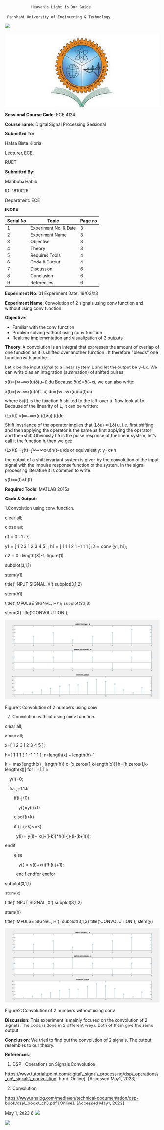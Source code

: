 ﻿                Heaven’s Light is Our Guide

     Rajshahi University of Engineering & Technology 


![](Aspose.Words.36b4dbc4-41db-4eee-a456-71d8460e2bf5.001.png)


![](Aspose.Words.36b4dbc4-41db-4eee-a456-71d8460e2bf5.002.jpeg)

**Sessional Course Code**: ECE 4124 

**Course name**: Digital Signal Processing Sessional 

**Submitted To:** 

Hafsa Binte Kibria 

Lecturer, ECE, 

RUET                                                                 

**Submitted By:** 

Mahbuba Habib 

ID: 1810026 

Department: ECE 



**INDEX**



|Serial No |Topic |Page no |
| - | - | - |
|1 |Experiment No. & Date |3 |
|2 |Experiment Name |3 |
|3 |Objective |3 |
|4 |Theory |3 |
|5 |Required Tools |4 |
|6 |Code & Output |4 |
|7 |Discussion |6 |
|8 |Conclusion |6 |
|9 |References |6 |




**Experiment No**: 01 Experiment Date: 19/03/23 

**Experiment Name**: Convolution of 2 signals using conv function and without using conv function. 

**Objective**: 

- Familiar with the conv function 
- Problem solving without using conv function 
- Realtime implementation and visualization of 2 outputs 

**Theory**: A convolution is an integral that expresses the amount of overlap of one function  as it is shifted over another function  . It therefore "blends" one function with another. 

Let x be the input signal to a linear system L and let the output be y=Lx. We can write x as an integration (summation) of shifted pulses: 

x(t)=∫∞−∞x(u)δ(u−t) du Because δ(x)=δ(−x), we can also write: 

x(t)=∫∞−∞x(u)δ(t−u) du=∫∞−∞x(u)δu(t)du 

where δu(t) is the function δ shifted to the left-over u. Now look at Lx. Because of the linearity of L, it can be written: 

(Lx)(t) =∫∞−∞x(u)(Lδu) (t)du 

Shift invariance of the operator implies that (Lδu) =(Lδ) u, i.e. first shifting and then applying the operator is the same as first applying the operator and then shift.Obviously Lδ is the pulse response of the linear system, let’s call it the function h, then we get: 

(Lx)(t) =y(t)=∫∞−∞x(u)h(t−u)du or equivalently:                                     y=x∗h 

the output of a shift invariant system is given by the convolution of the input signal with the impulse response function of the system. In the signal processing literature it is common to write: 

y(t)=x(t)∗h(t) 

**Required Tools**: MATLAB 2015a. 

**Code & Output**: 

1.Convolution using conv function. 

clear all; 

close all; 

n1 = 0 : 1 : 7; 

y1 = [ 1 2 3 1 2 3 4 5 ]; h1 = [ 1 1 1 2 1 -1 1 1 ]; X = conv (y1, h1); 

n2 = 0 : length(X)-1; figure(1) 

subplot(3,1,1) 

stem(y1) 

title('INPUT SIGNAL, X') subplot(3,1,2) 

stem(h1) 

title('IMPULSE SIGNAL, H)'); subplot(3,1,3) 

stem(X) title('CONVOLUTION'); 

![](Aspose.Words.36b4dbc4-41db-4eee-a456-71d8460e2bf5.003.jpeg)

Figure1: Convolution of 2 numbers using conv 

2. Convolution without using conv function. 

clear all; 

close all; 

x=[ 1 2 3 1 2 3 4 5 ]; 

h=[ 1 1 1 2 1 -1 1 1 ]; n=length(x) + length(h)-1 

k = max(length(x) , length(h)) x=[x,zeros(1,k-length(x))] h=[h,zeros(1,k-length(x))] for i =1:1:n 

`  `y(i)=0; 

`  `for j=1:1:k 

`    `if(i-j<0) 

`      `y(i)=y(i)+0 

`    `elseif(i>k) 

`    `if (j+(i-k)<=k) 

`     `y(i) = y(i)+ x(j+(i-k))\*h((i-j)-(i-(k+1))); 

endif 

`    `else 

`      `y(i) = y(i)+x(j)\*h(i-j+1); 

`     `endif   endfor  endfor 

subplot(3,1,1) 

stem(x) 

title('INPUT SIGNAL, X') subplot(3,1,2) 

stem(h) 

title('IMPULSE SIGNAL, H'); subplot(3,1,3) title('CONVOLUTION'); stem(y) 

![](Aspose.Words.36b4dbc4-41db-4eee-a456-71d8460e2bf5.004.jpeg)

Figure2: Convolution of 2 numbers without using conv 

**Discussion**: This experiment is mainly focused on the convolution of 2 signals. The code is done in 2 different ways. Both of them give the same output. 

**Conclusion**: We tried to find out the convolution of 2 signals. The output resembles to our theory. 

**References**: 

1. DSP - Operations on Signals Convolution 

https://www.tutorialspoint.com/digital\_signal\_processing/dsp\_operations\_on\_signals\_convolution .htm/ [Online]. [Accessed May1, 2023] 

2. Convolution 

https://www.analog.com/media/en/technical-documentation/dsp-book/dsp\_book\_ch6.pdf [Online]. [Accessed May1, 2023] 


May 1, 2023  6 ![](Aspose.Words.36b4dbc4-41db-4eee-a456-71d8460e2bf5.005.png)


![](Aspose.Words.36b4dbc4-41db-4eee-a456-71d8460e2bf5.006.png)

